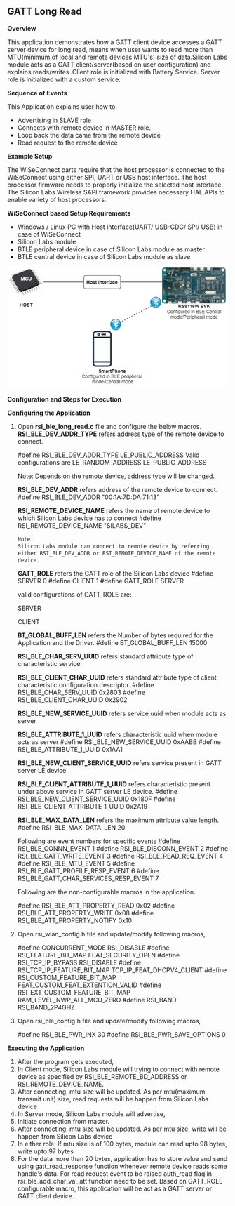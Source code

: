 ## GATT Long Read ##

**Overview**

This application demonstrates how a GATT client device accesses a GATT server device for long read, means when user wants to read more than MTU(minimum of local and remote devices MTU's) size of data.Silicon Labs module acts as a GATT client/server(based on user configuration) and explains reads/writes .Client role is initialized with Battery Service. Server role is initialized with a custom service.

**Sequence of Events**

This Application explains user how to:

 - Advertising in SLAVE role
 - Connects with remote device in MASTER role.
 - Loop back the data came from the remote device
 - Read request to the remote device

**Example Setup**

The WiSeConnect parts require that the host processor is connected to the WiSeConnect using either SPI, UART or USB host interface. The host processor firmware needs to properly initialize the selected host interface. The Silicon Labs Wireless SAPI framework provides necessary HAL APIs to enable variety of host processors.

**WiSeConnect  based Setup Requirements**

 - Windows / Linux PC with Host interface(UART/ USB-CDC/ SPI/ USB) in case of WiSeConnect
 - Silicon Labs module
 - BTLE peripheral device in case of Silicon Labs module as master
 - BTLE central device in case of Silicon Labs module as slave
 
![Figure glr: Setup diagram for BLE Long Read Example](resources/readme/image_glr.png)


**Configuration and Steps for Execution**

**Configuring the Application**

1. Open **rsi_ble_long_read.c** file and configure the below macros.
   **RSI_BLE_DEV_ADDR_TYPE** refers address type of the remote device to connect.

	 #define RSI_BLE_DEV_ADDR_TYPE                         LE_PUBLIC_ADDRESS
   Valid configurations are
   LE_RANDOM_ADDRESS
   LE_PUBLIC_ADDRESS

     Note:
     Depends on the remote device, address type will be changed.

   **RSI_BLE_DEV_ADDR** refers address of the remote device to connect.
	 #define RSI_BLE_DEV_ADDR                              "00:1A:7D:DA:71:13"

   **RSI_REMOTE_DEVICE_NAME** refers the name of remote device to which Silicon Labs device has to connect
	 #define RSI_REMOTE_DEVICE_NAME                        "SILABS_DEV"
   
   ```text
   Note:
   Silicon Labs module can connect to remote device by referring either RSI_BLE_DEV_ADDR or RSI_REMOTE_DEVICE_NAME of the remote device.
   ```

   **GATT_ROLE** refers the GATT role of the Silicon Labs device
	 #define SERVER                                        0
	 #define CLIENT                                        1
	 #define GATT_ROLE                                     SERVER
	 
   valid configurations of GATT_ROLE are:

   SERVER

   CLIENT

   **BT_GLOBAL_BUFF_LEN**  refers the Number of bytes required for the Application and the Driver.
	 #define BT_GLOBAL_BUFF_LEN                            15000
 
   **RSI_BLE_CHAR_SERV_UUID** refers standard attribute type of characteristic service

   **RSI_BLE_CLIENT_CHAR_UUID**  refers standard attribute type of client characteristic configuration descriptor.
	 #define RSI_BLE_CHAR_SERV_UUID                       0x2803
	 #define RSI_BLE_CLIENT_CHAR_UUID                     0x2902

   **RSI_BLE_NEW_SERVICE_UUID** refers service uuid when module acts as server

   **RSI_BLE_ATTRIBUTE_1_UUID** refers characteristic uuid when module acts as server
	 #define RSI_BLE_NEW_SERVICE_UUID                      0xAABB
	 #define RSI_BLE_ATTRIBUTE_1_UUID                      0x1AA1

   **RSI_BLE_NEW_CLIENT_SERVICE_UUID** refers service present in GATT server LE device.

   **RSI_BLE_CLIENT_ATTRIBUTE_1_UUID** refers characteristic present under above service in GATT server LE device.
	 #define RSI_BLE_NEW_CLIENT_SERVICE_UUID               0x180F
	 #define RSI_BLE_CLIENT_ATTRIBUTE_1_UUID               0x2A19

   **RSI_BLE_MAX_DATA_LEN** refers the maximum attribute value length.
  	 #define RSI_BLE_MAX_DATA_LEN                          20

   Following are event numbers for specific events
	 #define RSI_BLE_CONNN_EVENT                           1
	 #define RSI_BLE_DISCONN_EVENT                         2
	 #define RSI_BLE_GATT_WRITE_EVENT                      3
	 #define RSI_BLE_READ_REQ_EVENT                        4
	 #define RSI_BLE_MTU_EVENT                             5
	 #define RSI_BLE_GATT_PROFILE_RESP_EVENT               6
	 #define RSI_BLE_GATT_CHAR_SERVICES_RESP_EVENT         7

   Following are the non-configurable macros in the application.

	 #define RSI_BLE_ATT_PROPERTY_READ                     0x02
	 #define RSI_BLE_ATT_PROPERTY_WRITE                    0x08
	 #define RSI_BLE_ATT_PROPERTY_NOTIFY                   0x10

2. Open rsi_wlan_config.h file and update/modify following macros,

	 #define CONCURRENT_MODE                               RSI_DISABLE
	 #define RSI_FEATURE_BIT_MAP                           FEAT_SECURITY_OPEN
	 #define RSI_TCP_IP_BYPASS                             RSI_DISABLE
	 #define RSI_TCP_IP_FEATURE_BIT_MAP                    TCP_IP_FEAT_DHCPV4_CLIENT
	 #define RSI_CUSTOM_FEATURE_BIT_MAP                    FEAT_CUSTOM_FEAT_EXTENTION_VALID
	 #define RSI_EXT_CUSTOM_FEATURE_BIT_MAP                RAM_LEVEL_NWP_ALL_MCU_ZERO
	 #define RSI_BAND                                      RSI_BAND_2P4GHZ

3. Open rsi_ble_config.h file and update/modify following macros,

	 #define RSI_BLE_PWR_INX                               30
	 #define RSI_BLE_PWR_SAVE_OPTIONS                      0

**Executing the Application**

1. After the program gets executed,
2. In Client mode,
   Silicon Labs module will trying to connect with remote device as specified by RSI_BLE_REMOTE_BD_ADDRESS or RSI_REMOTE_DEVICE_NAME.     
3. After connecting, mtu size will be updated. As per mtu(maximum transmit unit) size, read requests will be happen from Silicon Labs device
4. In Server mode,
  Silicon Labs module will advertise,
5. Initiate connection from master.
6. After connecting, mtu size will be updated. As per mtu size, write will be happen from Silicon Labs device
7. In either role: If mtu size is of 100 bytes, module can read upto 98 bytes, write upto 97 bytes
8. For the data more than 20 bytes, application has to store value and send using gatt_read_response function whenever remote device reads some handle's data.
   For read request event to be raised auth_read flag in rsi_ble_add_char_val_att function need to be set.
   Based on GATT_ROLE configurable macro, this application will be act as a GATT server or GATT client device.
